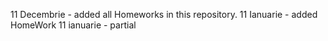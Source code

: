 11 Decembrie - added all Homeworks in this repository.
11 Ianuarie - added HomeWork 11 ianuarie - partial
